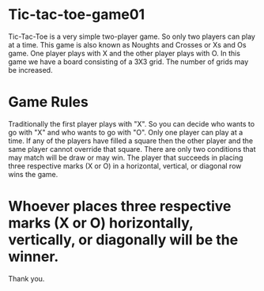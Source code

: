 # Tic-tac-toe-game01

Tic-Tac-Toe is a very simple two-player game. So only two players can play at a time. This game is also known as Noughts and Crosses or Xs and Os game. One player plays with X and the other player plays with O. In this game we have a board consisting of a 3X3 grid. The number of grids may be increased.
 # Game Rules 
Traditionally the first player plays with "X". So you can decide who wants to go with "X" and who wants to go with "O".
Only one player can play at a time.
If any of the players have filled a square then the other player and the same player cannot override that square.
There are only two conditions that may match will be draw or may win.
The player that succeeds in placing three respective marks (X or O) in a horizontal, vertical, or diagonal row wins the game.

# Whoever places three respective marks (X or O) horizontally, vertically, or diagonally will be the winner.
 
Thank you.
